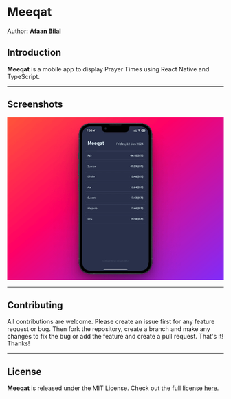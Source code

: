Meeqat
======

Author: **[Afaan Bilal](https://afaan.dev)**

## Introduction
**Meeqat** is a mobile app to display Prayer Times using React Native and TypeScript.

---

## Screenshots

![Meeqat](screenshots/meeqat-hero.png)

---

## Contributing
All contributions are welcome. Please create an issue first for any feature request
or bug. Then fork the repository, create a branch and make any changes to fix the bug
or add the feature and create a pull request. That's it!
Thanks!

---

## License
**Meeqat** is released under the MIT License.
Check out the full license [here](LICENSE).
